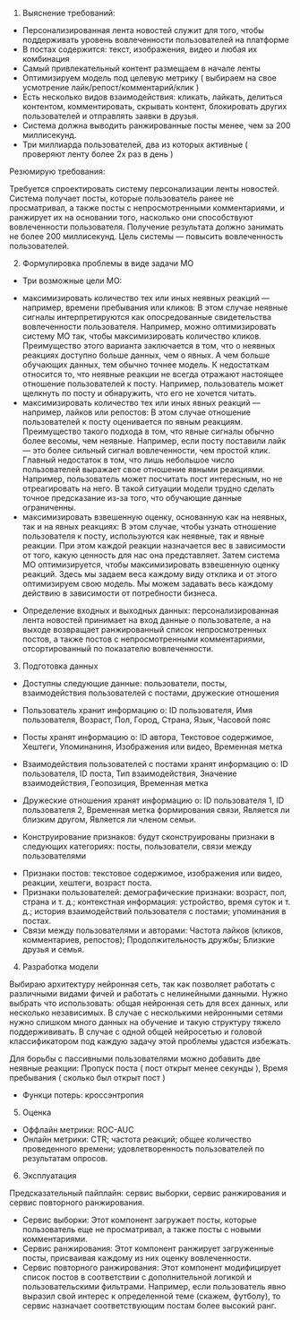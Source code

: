 1. Выяснение требований:

* Персонализированная лента новостей служит для того, чтобы поддерживать уровень вовлеченности пользователей на платформе
* В постах содержится: текст, изображения, видео и любая их комбинация
* Самый привлекательный контент размещаем в начале ленты
* Оптимизируем модель под целевую метрику ( выбираем на свое усмотрение лайк/репост/комментарий/клик )
* Есть несколько видов взаимодействия: кликать, лайкать, делиться контентом, комментировать, скрывать контент, блокировать других пользователей и отправлять заявки в друзья.
* Система должна выводить ранжированные посты менее, чем за 200 миллисекунд.
* Три миллиарда пользователей, два из которых активные ( проверяют ленту более 2х раз в день )

Резюмирую требования:

Требуется спроектировать систему персонализации ленты новостей. Система получает посты, которые пользователь ранее не просматривал, а также посты с непросмотренными комментариями, и ранжирует их на основании того, насколько они способствуют вовлеченности пользователя. Получение результата должно занимать не более 200 миллисекунд. Цель системы — повысить вовлеченность пользователей.

2. Формулировка проблемы в виде задачи МО

* Три возможные цели МО: 
 - максимизировать количество тех или иных неявных реакций — например, времени пребывания или кликов: В этом случае неявные сигналы интерпретируются как опосредованные свидетельства вовлеченности пользователя. Например, можно оптимизировать систему МО так, чтобы максимизировать количество кликов. Преимущество этого варианта заключается в том, что о неявных реакциях доступно больше данных, чем о явных. А чем больше обучающих данных, тем обычно точнее модель. К недостаткам относится то, что неявные реакции не всегда отражают настоящее отношение пользователей к посту. Например, пользователь может щелкнуть по посту и обнаружить, что его не хочется читать.
 - максимизировать количество тех или иных явных реакций — например, лайков или репостов: В этом случае отношение пользователей к посту оценивается по явным реакциям. Преимущество такого подхода в том, что явные сигналы обычно более весомы, чем неявные. Например, если посту поставили лайк — это более сильный сигнал вовлеченности, чем простой клик. Главный недостаток в том, что лишь небольшое число пользователей выражает свое отношение явными реакциями. Например, пользователь может посчитать пост интересным, но не отреагировать на него. В такой ситуации модели трудно сделать точное предсказание из-за того, что обучающие данные ограниченны.
 - максимизировать взвешенную оценку, основанную как на неявных, так и на явных реакциях: В этом случае, чтобы узнать отношение пользователя к посту, используются как неявные, так и явные реакции. При этом каждой реакции назначается вес в зависимости от того, какую ценность для нас она представляет. Затем система МО оптимизируется, чтобы максимизировать взвешенную оценку реакций. Здесь мы задаем веса каждому виду отклика и от этого оптимизируем свою модель. Мы можем задавать весь каждому действию в зависимости от потребности бизнеса.

* Определение входных и выходных данных: персонализированная лента новостей принимает на вход данные о пользователе, а на выходе возвращает ранжированный список непросмотренных постов, а также постов с непросмотренными комментариями, отсортированный по показателю вовлеченности.

3. Подготовка данных

* Доступны следующие данные: пользователи, посты, взаимодействия пользователей с постами, дружеские отношения
* Пользователь хранит информацию о: ID пользователя, Имя пользователя, Возраст, Пол, Город, Страна, Язык, Часовой пояс
* Посты хранят информацию о: ID автора, Текстовое содержимое, Хештеги, Упоминаниня, Изображения или видео, Временная метка
* Взаимодействия пользователей с постами хранят информацию о: ID пользователя, ID поста, Тип взаимодействия, Значение взаимодействия, Геопозиция, Временная метка
* Дружеские отношения хранят информацию о: ID пользователя 1, ID пользователя 2, Временная метка формирования связи, Является ли близким другом, Является ли членом семьи.

* Конструирование признаков: будут сконструированы признаки в следующих категориях: посты, пользователи, связи между пользователями
 - Признаки постов: текстовое содержимое, изображения или видео, реакции, хештеги, возраст поста.
 - Признаки пользователей: демографические признаки: возраст, пол, страна и т. д.; контекстная информация: устройство, время суток и т. д.; история взаимодействий пользователя с постами; упоминания в постах.
 - Связи между пользователями и авторами: Частота лайков (кликов, комментариев, репостов); Продолжительность дружбы; Близкие друзья и семья.

4. Разработка модели

Выбираю архитектуру нейронная сеть, так как позволяет работать с различными видами фичей и работать с нелинейными данными. Нужно выбрать что использовать: общая нейронная сеть для всех данных, или несколько независимых.
В случае с несколькими нейронными сетями нужно слишком много данных на обучение и такую структуру тяжело поддержививать. В случае с одной общей нейросетью и головой классификатором под каждую задачу этой проблемы удастся избежать.

Для борьбы с пассивными пользователями можно добавить две неявные реакции: Пропуск поста ( пост открыт менее секунды ), Время пребывания ( сколько был открыт пост )

* Функци потерь: кроссэнтропия

5. Оценка

* Оффлайн метрики: ROC-AUC
* Онлайн метрики: CTR; частота реакций; общее количество проведенного времени; удовлетворенность пользователей по результатам опросов.

6. Эксплуатация

Предсказательный пайплайн: сервис выборки, сервис ранжирования и сервис повторного ранжирования.

- Сервис выборки: Этот компонент загружает посты, которые пользователь еще не просматривал, а также посты с новыми комментариями.
- Сервис ранжирования: Этот компонент ранжирует загруженные посты, присваивая каждому из них оценку вовлеченности.
- Сервис повторного ранжирования: Этот компонент модифицирует список постов в соответствии с дополнительной логикой и пользовательскими фильтрами. Например, если пользователь явно выразил свой интерес к определенной теме (скажем, футболу), то сервис назначает соответствующим постам более высокий ранг.

